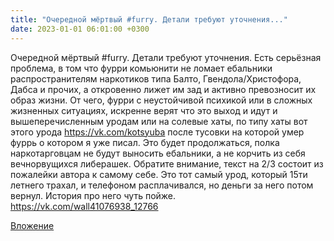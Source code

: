 ```yaml
---
title: "Очередной мёртвый #furry. Детали требуют уточнения..."
date: 2023-01-01 06:01:00 +0300
---
```


Очередной мёртвый #furry. Детали требуют уточнения.
Есть серьёзная проблема, в том что фурри комьюнити не ломает ебальники распространителям наркотиков типа Балто, Гвендола/Христофора, Дабса и прочих, а откровенно лижет им зад и активно превозносит их образ жизни.
От чего, фурри с неустойчивой психикой или в сложных жизненных ситуациях, искренне верят что это выход и идут и вышеперечисленным уродам или на солевые хаты, по типу хаты вот этого урода https://vk.com/kotsyuba после тусовки на которой умер фуррь о котором я уже писал.
Это будет продолжаться, полка наркотарговцам не будут выносить ебальники, а не корчить из себя вечнорвущихся либерашек.
Обратите внимание, текст на 2/3 состоит из пожалейки автора к самому себе. Это тот самый урод, который 15ти летнего трахал, и телефоном расплачивался, но деньги за него потом вернул. История про него чуть пойже. https://vk.com/wall41076938_12766

[Вложение](https://vk.com/photo41076938_457249441)
